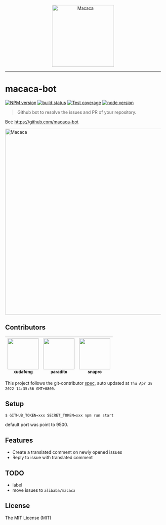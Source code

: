 <p align="center">
  <a href="//macacajs.github.io">
    <img
      alt="Macaca"
      src="https://macacajs.github.io/logo/macaca.svg"
      width="200"
    />
  </a>
</p>

---

# macaca-bot

[![NPM version][npm-image]][npm-url]
[![build status][CI-image]][CI-url]
[![Test coverage][codecov-image]][codecov-url]
[![node version][node-image]][node-url]

[npm-image]: https://img.shields.io/npm/v/macaca-bot.svg
[npm-url]: https://npmjs.org/package/macaca-bot
[CI-image]: https://github.com/macacajs/macaca-bot/actions/workflows/ci.yml/badge.svg
[CI-url]: https://github.com/macacajs/macaca-bot/actions/workflows/ci.yml
[codecov-image]: https://img.shields.io/codecov/c/github/macacajs/macaca-bot.svg?logo=codecov
[codecov-url]: https://app.codecov.io/gh/macacajs/macaca-bot
[node-image]: https://img.shields.io/badge/node.js-%3E=_8-green.svg
[node-url]: http://nodejs.org/download/

> Github bot to resolve the issues and PR of your repository.

Bot: https://github.com/macaca-bot

<p align="left">
  <a href="//github.com/alibaba/macaca/issues/816#issuecomment-389824633">
    <img
      alt="Macaca"
      src="https://wx3.sinaimg.cn/large/6d308bd9gy1frgfhv7inuj219o0gitgm.jpg"
      width="600"
    />
  </a>
</p>

<!-- GITCONTRIBUTOR_START -->

## Contributors

|[<img src="https://avatars.githubusercontent.com/u/1011681?v=4" width="100px;"/><br/><sub><b>xudafeng</b></sub>](https://github.com/xudafeng)<br/>|[<img src="https://avatars.githubusercontent.com/u/1209810?v=4" width="100px;"/><br/><sub><b>paradite</b></sub>](https://github.com/paradite)<br/>|[<img src="https://avatars.githubusercontent.com/u/52845048?v=4" width="100px;"/><br/><sub><b>snapre</b></sub>](https://github.com/snapre)<br/>|
| :---: | :---: | :---: |


This project follows the git-contributor [spec](https://github.com/xudafeng/git-contributor), auto updated at `Thu Apr 28 2022 14:35:56 GMT+0800`.

<!-- GITCONTRIBUTOR_END -->

## Setup

```bash
$ GITHUB_TOKEN=xxx SECRET_TOKEN=xxx npm run start
```

default port was point to 9500.

## Features

- Create a translated comment on newly opened issues
- Reply to issue with translated comment

## TODO

- label
- move issues to `alibaba/macaca`

## License

The MIT License (MIT)
